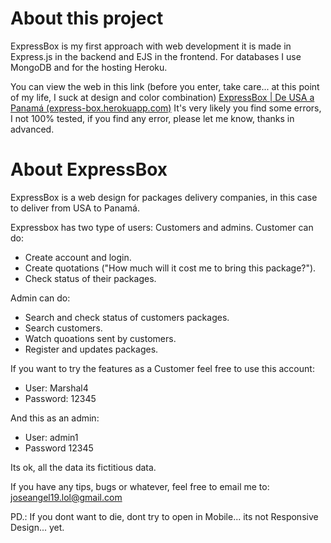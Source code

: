 # About this project
ExpressBox is my first approach with web development it is made in Express.js in the backend and EJS in the frontend. For databases I use MongoDB and for the hosting Heroku. 

You can view the web in this link (before you enter, take care... at this point of my life, I suck at design and color combination) 
[ExpressBox | De USA a Panamá (express-box.herokuapp.com)](https://express-box.herokuapp.com/)
It's very likely you find some errors, I not 100% tested, if you find any error, please let me know, thanks in advanced. 

# About ExpressBox 

ExpressBox is a web design for packages delivery companies, in this case to deliver from USA to Panamá. 

Expressbox has two type of users: Customers and admins.
Customer can do: 
 - Create account and login.
 - Create quotations ("How much will it cost me to bring this package?").
 - Check status of their packages.

Admin can do: 
 - Search and check status of customers packages.
 - Search customers.
 - Watch quoations sent by customers.
 - Register and updates packages.

If you want to try the features as a Customer feel free to use this account: 

 - User: Marshal4
 - Password: 12345

And this as an admin: 

 - User: admin1
 - Password 12345

Its ok, all the data its fictitious data.

If you have any tips, bugs or whatever, feel free to email me to: joseangel19.lol@gmail.com 

PD.: If you dont want to die, dont try to open in Mobile... its not Responsive Design... yet. 




